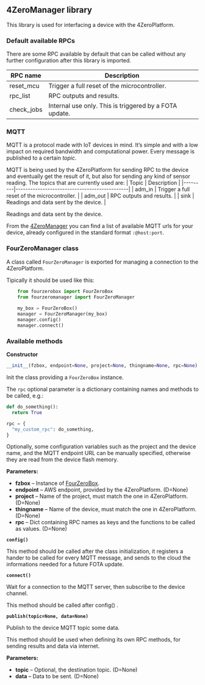 ## 4ZeroManager library

This library is used for interfacing a device with the 4ZeroPlatform.

### Default available RPCs

There are some RPC available by default that can be called without any further configuration after this library is imported.

| RPC name   | Description                                            |
|------------|--------------------------------------------------------|
| reset_mcu  | Trigger a full reset of the microcontroller.           |
| rpc_list   | RPC outputs and results.                               |
| check_jobs | Internal use only. This is triggered by a FOTA update. |

### MQTT

MQTT is a protocol made with IoT devices in mind. It’s simple and with a low impact on required bandwidth and computational power. Every message is published to a certain _topic_.

MQTT is being used by the 4ZeroPlatform for sending RPC to the device and eventually get the result of it, but also for sending any kind of sensor reading. The topics that are currently used are:
| Topic   | Description                                  |
|---------|----------------------------------------------|
| adm_in  | Trigger a full reset of the microcontroller. |
| adm_out | RPC outputs and results.                     |
| sink    | Readings and data sent by the device.        |


Readings and data sent by the device.

From the [4ZeroManager](https://www.zerynth.com/blog/docs/4zeroplatform/getting-started/#4zeromanager) you can find a list of available MQTT urls for your device, already configured in the standard format `:@host:port`.

### FourZeroManager class

A class called `FourZeroManager` is exported for managing a connection to the 4ZeroPlatform.

Tipically it should be used like this:

```python
    from fourzerobox import FourZeroBox
    from fourzeromanager import FourZeroManager
    
    my_box = FourZeroBox()
    manager = FourZeroManager(my_box)
    manager.config()
    manager.connect()
```

### Available methods

**Constructor**

```python
__init__(fzbox, endpoint=None, project=None, thingname=None, rpc=None)

```

Init the class providing a `FourZeroBox` instance.

The `rpc` optional parameter is a dictionary containing names and methods to be called, e.g.:

```python
def do_something():
  return True

rpc = {
  "my_custom_rpc": do_something,
}

```

Optionally, some configuration variables such as the project and the device name, and the MQTT endpoint URL can be manually specified, otherwise they are read from the device flash memory.

**Parameters:**

-   **fzbox** – Instance of [FourZeroBox](https://www.zerynth.com/blog/docs/4zeroplatform/4zerobox/#fourzerobox-class).
-   **endpoint** – AWS endpoint, provided by the 4ZeroPlatform. (D=None)
-   **project** – Name of the project, must match the one in 4ZeroPlatform. (D=None)
-   **thingname** – Name of the device, must match the one in 4ZeroPlatform. (D=None)
-   **rpc** – Dict containing RPC names as keys and the functions to be called as values. (D=None)

**`config()`**

This method should be called after the class initialization, it registers a hander to be called for every MQTT message, and sends to the cloud the informations needed for a future FOTA update.

**`connect()`**

Wait for a connection to the MQTT server, then subscribe to the device channel.

This method should be called after config() .

**`publish(topic=None, data=None)`**

Publish to the device MQTT topic some data.

This method should be used when defining its own RPC methods, for sending results and data via internet.

**Parameters:**

-   **topic** – Optional, the destination topic. (D=None)
-   **data** – Data to be sent. (D=None)
<!--stackedit_data:
eyJoaXN0b3J5IjpbLTExODY4NzI0MTFdfQ==
-->